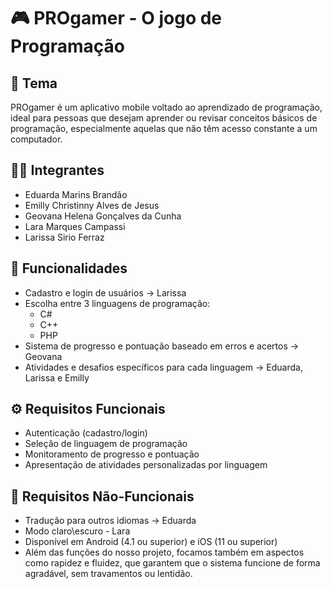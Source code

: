 # 🎮 PROgamer - O jogo de Programação

## 📱 Tema

PROgamer é um aplicativo mobile voltado ao aprendizado de programação, ideal para pessoas que desejam aprender ou revisar conceitos básicos de programação, especialmente aquelas que não têm acesso constante a um computador.

## 👩‍💻 Integrantes

- Eduarda Marins Brandão  
- Emilly Christinny Alves de Jesus  
- Geovana Helena Gonçalves da Cunha  
- Lara Marques Campassi  
- Larissa Sirio Ferraz  

## 🧩 Funcionalidades

- Cadastro e login de usuários  -> Larissa
- Escolha entre 3 linguagens de programação:  
  - C#  
  - C++
  - PHP 
- Sistema de progresso e pontuação baseado em erros e acertos -> Geovana 
- Atividades e desafios específicos para cada linguagem -> Eduarda, Larissa e Emilly

## ⚙️ Requisitos Funcionais

- Autenticação (cadastro/login)  
- Seleção de linguagem de programação 
- Monitoramento de progresso e pontuação  
- Apresentação de atividades personalizadas por linguagem

## 📐 Requisitos Não-Funcionais

- Tradução para outros idiomas -> Eduarda
- Modo claro\escuro - Lara
- Disponível em Android (4.1 ou superior) e iOS (11 ou superior)
- Além das funções do nosso projeto, focamos também em aspectos como rapidez e fluidez, que garantem que o sistema funcione de forma agradável, sem travamentos ou lentidão.
